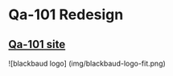 Qa-101 Redesign
===============

## [Qa-101 site](http://blackbaud-napoleonkernessant.github.io/qa_101_jekyll/)

![blackbaud logo] (img/blackbaud-logo-fit.png)